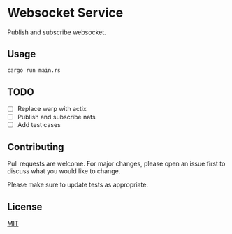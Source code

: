 # Websocket Service

Publish and subscribe websocket.

## Usage

```bash
cargo run main.rs
```

## TODO

- [ ] Replace warp with actix
- [ ] Publish and subscribe nats
- [ ] Add test cases

## Contributing

Pull requests are welcome. For major changes,
please open an issue first to discuss what you would like to change.

Please make sure to update tests as appropriate.

## License

[MIT](https://choosealicense.com/licenses/mit/)
